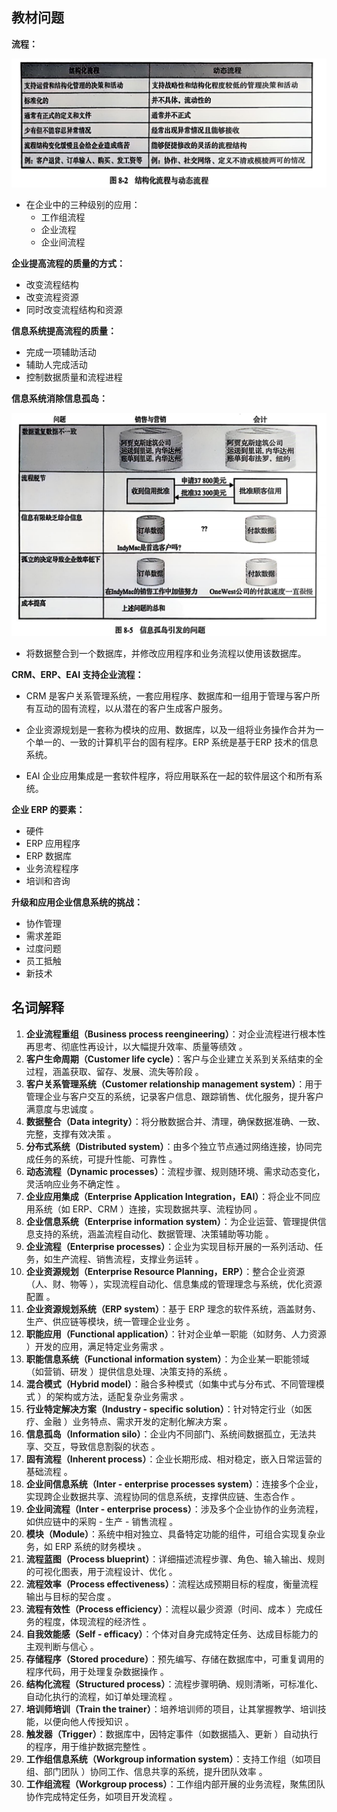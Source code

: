 ## 教材问题

**流程：**

![lc](lc.png)

- 在企业中的三种级别的应用：
  - 工作组流程
  - 企业流程
  - 企业间流程

**企业提高流程的质量的方式：**

- 改变流程结构
- 改变流程资源
- 同时改变流程结构和资源

**信息系统提高流程的质量：**

- 完成一项辅助活动
- 辅助人完成活动
- 控制数据质量和流程进程

**信息系统消除信息孤岛：**

![xxgd](xxgd.png)

- 将数据整合到一个数据库，并修改应用程序和业务流程以使用该数据库。

**CRM、ERP、EAI 支持企业流程：**

- CRM 是客户关系管理系统，一套应用程序、数据库和一组用于管理与客户所有互动的固有流程，以从潜在的客户生成客户服务。

- 企业资源规划是一套称为模块的应用、数据库，以及一组将业务操作合并为一个单一的、一致的计算机平台的固有程序。ERP 系统是基于ERP 技术的信息系统。
- EAI 企业应用集成是一套软件程序，将应用联系在一起的软件层这个和所有系统。

**企业 ERP 的要素：**

- 硬件
- ERP 应用程序
- ERP 数据库
- 业务流程程序
- 培训和咨询

**升级和应用企业信息系统的挑战：**

- 协作管理
- 需求差距
- 过度问题
- 员工抵触
- 新技术



## 名词解释

1. **企业流程重组（Business process reengineering）**：对企业流程进行根本性再思考、彻底性再设计，以大幅提升效率、质量等绩效 。 
2. **客户生命周期（Customer life cycle）**：客户与企业建立关系到关系结束的全过程，涵盖获取、留存、发展、流失等阶段 。 
3. **客户关系管理系统（Customer relationship management system）**：用于管理企业与客户交互的系统，记录客户信息、跟踪销售、优化服务，提升客户满意度与忠诚度 。 
4. **数据整合（Data integrity）**：将分散数据合并、清理，确保数据准确、一致、完整，支撑有效决策 。 
5. **分布式系统（Distributed system）**：由多个独立节点通过网络连接，协同完成任务的系统，可提升性能、可靠性 。 
6. **动态流程（Dynamic processes）**：流程步骤、规则随环境、需求动态变化，灵活响应业务不确定性 。 
7. **企业应用集成（Enterprise Application Integration，EAI）**：将企业不同应用系统（如 ERP、CRM ）连接，实现数据共享、流程协同 。 
8. **企业信息系统（Enterprise information system）**：为企业运营、管理提供信息支持的系统，涵盖流程自动化、数据管理、决策辅助等功能 。 
9. **企业流程（Enterprise processes）**：企业为实现目标开展的一系列活动、任务，如生产流程、销售流程，支撑业务运转 。 
10. **企业资源规划（Enterprise Resource Planning，ERP）**：整合企业资源（人、财、物等 ），实现流程自动化、信息集成的管理理念与系统，优化资源配置 。 
11. **企业资源规划系统（ERP system）**：基于 ERP 理念的软件系统，涵盖财务、生产、供应链等模块，统一管理企业业务 。 
12. **职能应用（Functional application）**：针对企业单一职能（如财务、人力资源 ）开发的应用，满足特定业务需求 。 
13. **职能信息系统（Functional information system）**：为企业某一职能领域（如营销、研发 ）提供信息处理、决策支持的系统 。 
14. **混合模式（Hybrid model）**：融合多种模式（如集中式与分布式、不同管理模式 ）的架构或方法，适配复杂业务需求 。 
15. **行业特定解决方案（Industry - specific solution）**：针对特定行业（如医疗、金融 ）业务特点、需求开发的定制化解决方案 。 
16. **信息孤岛（Information silo）**：企业内不同部门、系统间数据孤立，无法共享、交互，导致信息割裂的状态 。 
17. **固有流程（Inherent process）**：企业长期形成、相对稳定，嵌入日常运营的基础流程 。 
18. **企业间信息系统（Inter - enterprise processes system）**：连接多个企业，实现跨企业数据共享、流程协同的信息系统，支撑供应链、生态合作 。 
19. **企业间流程（Inter - enterprise process）**：涉及多个企业协作的业务流程，如供应链中的采购 - 生产 - 销售流程 。 
20. **模块（Module）**：系统中相对独立、具备特定功能的组件，可组合实现复杂业务，如 ERP 系统的财务模块 。 
21. **流程蓝图（Process blueprint）**：详细描述流程步骤、角色、输入输出、规则的可视化图表，用于流程设计、优化 。 
22. **流程效率（Process effectiveness）**：流程达成预期目标的程度，衡量流程输出与目标的契合度 。 
23. **流程有效性（Process efficiency）**：流程以最少资源（时间、成本 ）完成任务的程度，体现流程的经济性 。 
24. **自我效能感（Self - efficacy）**：个体对自身完成特定任务、达成目标能力的主观判断与信心 。 
25. **存储程序（Stored procedure）**：预先编写、存储在数据库中，可重复调用的程序代码，用于处理复杂数据操作 。 
26. **结构化流程（Structured process）**：流程步骤明确、规则清晰，可标准化、自动化执行的流程，如订单处理流程 。 
27. **培训师培训（Train the trainer）**：培养培训师的项目，让其掌握教学、培训技能，以便向他人传授知识 。 
28. **触发器（Trigger）**：数据库中，因特定事件（如数据插入、更新 ）自动执行的程序，用于维护数据完整性 。 
29. **工作组信息系统（Workgroup information system）**：支持工作组（如项目组、部门团队 ）协同工作、信息共享的系统，提升团队效率 。 
30. **工作组流程（Workgroup process）**：工作组内部开展的业务流程，聚焦团队协作完成特定任务，如项目开发流程 。

